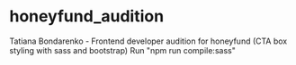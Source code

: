 # honeyfund_audition
Tatiana Bondarenko - Frontend developer audition for honeyfund (CTA box styling with sass and bootstrap)
Run "npm run compile:sass"
